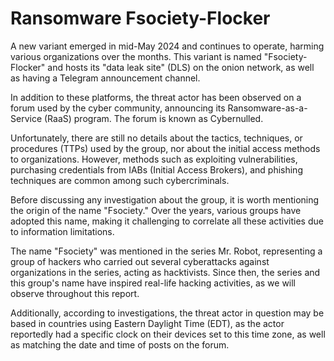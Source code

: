 # Ransomware Fsociety-Flocker

A new variant emerged in mid-May 2024 and continues to operate, harming various organizations over the months. This variant is named "Fsociety-Flocker" and hosts its "data leak site" (DLS) on the onion network, as well as having a Telegram announcement channel.

In addition to these platforms, the threat actor has been observed on a forum used by the cyber community, announcing its Ransomware-as-a-Service (RaaS) program. The forum is known as Cybernulled.

Unfortunately, there are still no details about the tactics, techniques, or procedures (TTPs) used by the group, nor about the initial access methods to organizations. However, methods such as exploiting vulnerabilities, purchasing credentials from IABs (Initial Access Brokers), and phishing techniques are common among such cybercriminals.

Before discussing any investigation about the group, it is worth mentioning the origin of the name "Fsociety." Over the years, various groups have adopted this name, making it challenging to correlate all these activities due to information limitations.

The name "Fsociety" was mentioned in the series Mr. Robot, representing a group of hackers who carried out several cyberattacks against organizations in the series, acting as hacktivists. Since then, the series and this group's name have inspired real-life hacking activities, as we will observe throughout this report.

Additionally, according to investigations, the threat actor in question may be based in countries using Eastern Daylight Time (EDT), as the actor reportedly had a specific clock on their devices set to this time zone, as well as matching the date and time of posts on the forum.

